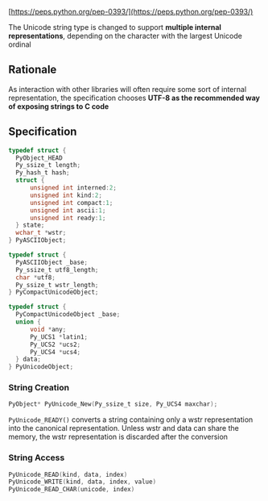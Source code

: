 
[https://peps.python.org/pep-0393/](https://peps.python.org/pep-0393/)

The Unicode string type is changed to support **multiple internal representations**, depending on the character with the largest Unicode ordinal

## Rationale

As interaction with other libraries will often require some sort of internal representation, the specification chooses **UTF-8 as the recommended way of exposing strings to C code**

## Specification

```c
typedef struct {
  PyObject_HEAD
  Py_ssize_t length;
  Py_hash_t hash;
  struct {
      unsigned int interned:2;
      unsigned int kind:2;
      unsigned int compact:1;
      unsigned int ascii:1;
      unsigned int ready:1;
  } state;
  wchar_t *wstr;
} PyASCIIObject;

typedef struct {
  PyASCIIObject _base;
  Py_ssize_t utf8_length;
  char *utf8;
  Py_ssize_t wstr_length;
} PyCompactUnicodeObject;

typedef struct {
  PyCompactUnicodeObject _base;
  union {
      void *any;
      Py_UCS1 *latin1;
      Py_UCS2 *ucs2;
      Py_UCS4 *ucs4;
  } data;
} PyUnicodeObject;
```

### String Creation

```c
PyObject* PyUnicode_New(Py_ssize_t size, Py_UCS4 maxchar);
```

`PyUnicode_READY()` converts a string containing only a wstr representation into the canonical representation. Unless wstr and data can share the memory, the wstr representation is discarded after the conversion

### String Access

```c
PyUnicode_READ(kind, data, index)
PyUnicode_WRITE(kind, data, index, value)
PyUnicode_READ_CHAR(unicode, index)
```

